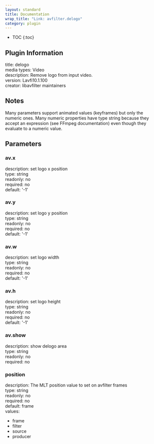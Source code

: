```yaml
---
layout: standard
title: Documentation
wrap_title: "Link: avfilter.delogo"
category: plugin
---
```

* TOC
{:toc}

## Plugin Information

title: delogo  
media types:
Video  
description: Remove logo from input video.  
version: Lavfi10.1.100  
creator: libavfilter maintainers  

## Notes

Many parameters support animated values (keyframes) but only the numeric ones. Many numeric properties have type string because they accept an expression (see FFmpeg documentation) even though they evaluate to a numeric value.

## Parameters

### av.x

  
description:
set logo x position  
type: string  
readonly: no  
required: no  
default: '-1'  

### av.y

  
description:
set logo y position  
type: string  
readonly: no  
required: no  
default: '-1'  

### av.w

  
description:
set logo width  
type: string  
readonly: no  
required: no  
default: '-1'  

### av.h

  
description:
set logo height  
type: string  
readonly: no  
required: no  
default: '-1'  

### av.show

  
description:
show delogo area  
type: string  
readonly: no  
required: no  

### position

  
description:
The MLT position value to set on avfilter frames  
type: string  
readonly: no  
required: no  
default: frame  
values:  

* frame
* filter
* source
* producer

